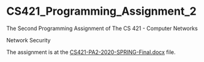 # CS421_Programming_Assignment_2
The Second Programming Assignment of The CS 421 - Computer Networks

Network Security

The assignment is at the [CS421-PA2-2020-SPRING-Final.docx](CS421-PA2-2020-SPRING-Final.docx) file.
